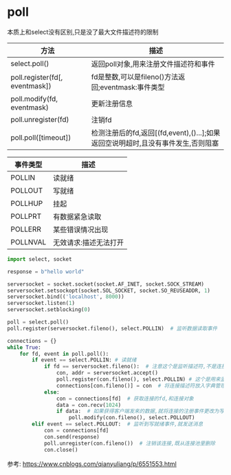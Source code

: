 # poll



本质上和select没有区别,只是没了最大文件描述符的限制

方法|描述
--|--
select.poll()|返回poll对象,用来注册文件描述符和事件
poll.register(fd[, eventmask])|fd是整数,可以是fileno()方法返回;eventmask:事件类型
poll.modify(fd, eventmask)|更新注册信息
poll.unregister(fd)|注销fd
poll.poll([timeout])|检测注册后的fd,返回[(fd,event),()...];如果返回空说明超时,且没有事件发生,否则阻塞


事件类型|描述
--|--
POLLIN	|读就绪
POLLOUT|	写就绪
POLLHUP	|挂起
POLLPRT	|有数据紧急读取
POLLERR	|某些错误情况出现
POLLNVAL|	无效请求:描述无法打开



```python
import select, socket

response = b"hello world"

serversocket = socket.socket(socket.AF_INET, socket.SOCK_STREAM)
serversocket.setsockopt(socket.SOL_SOCKET, socket.SO_REUSEADDR, 1)
serversocket.bind(('localhost', 8000))
serversocket.listen(1)
serversocket.setblocking(0)

poll = select.poll()
poll.register(serversocket.fileno(), select.POLLIN)  # 监听数据读取事件

connections = {}
while True:
    for fd, event in poll.poll():
        if event == select.POLLIN: # 读就绪
            if fd == serversocket.fileno():  # 注意这个是监听描述符,不是连接文件描述符,这个是用来判断有没有连接进来
                con, addr = serversocket.accept()
                poll.register(con.fileno(), select.POLLIN) # 这个是用来监听连接的文件描述符,服务端和客户端创建连接后,会使用新的文件描述符
                connections[con.fileno()] = con  # 将连接描述符放入字典管理
            else:
                con = connections[fd]  # 获取连接的fd,和连接对象
                data = con.recv(1024)
                if data:  # 如果获得客户端发来的数据,就将连接的注册事件更改为写就绪,进入到下面的elif
                    poll.modify(con.fileno(), select.POLLOUT)
        elif event == select.POLLOUT:  # 监听到写就绪事件,就发送消息
            con = connections[fd]
            con.send(response)
            poll.unregister(con.fileno())  # 注销该连接,既从连接池里删除
            con.close()

```


参考:
https://www.cnblogs.com/qianyuliang/p/6551553.html